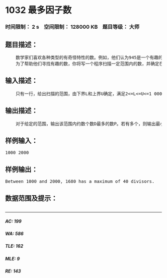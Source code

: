 # 1032 最多因子数   
### 时间限制： 2 s&nbsp;&nbsp;&nbsp;&nbsp;空间限制： 128000 KB&nbsp;&nbsp;&nbsp;&nbsp;题目等级： 大师  
## 题目描述：  

<pre>
    数学家们喜欢各种类型的有奇怪特性的数。例如，他们认为945是一个有趣的数，因为它是第一个所有约数之和大于本身的奇数。
    为了帮助他们寻找有趣的数，你将写一个程序扫描一定范围内的数，并确定在此范围内约数个数最多的那个数。不幸的是，这个数和给定的范围都比较大，用简单的方法寻找可能需要较多的运行时间。所以请确定你的算法能在几秒内完成最大范围的扫描。
</pre>
  
  
## 输入描述：  

<pre>
    只有一行，给出扫描的范围，由下界L和上界U确定，满足2<=L<=U<=1 000 000 000。
</pre>
  
  
## 输出描述：  

<pre>
    对于给定的范围，输出该范围内约数个数D最多的数P。若有多个，则输出最小的那个。请输出“Between L and U,P has a maximum of D divisors.”，其中，L，U，P，D的含义同前面所述。
</pre>
  
  
## 样例输入：  

<pre>
1000 2000
</pre>
  
  
## 样例输出：  

<pre>
Between 1000 and 2000, 1680 has a maximum of 40 divisors.
</pre>
  
  
## 数据范围及提示：  

<pre>
</pre>
  
  
***  

##### AC: 199  
##### WA: 586  
##### TLE: 162  
##### MLE: 9  
##### RE: 143  
